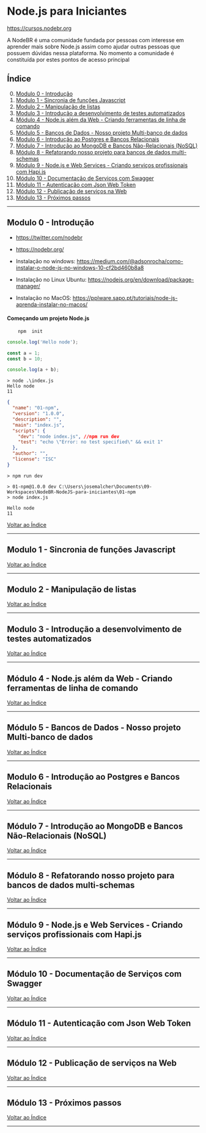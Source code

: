 
# Node.js para Iniciantes

https://cursos.nodebr.org

A NodeBR é uma comunidade fundada por pessoas com interesse em aprender mais sobre Node.js assim como ajudar outras pessoas que possuem dúvidas nessa plataforma. No momento a comunidade é constituída por estes pontos de acesso principal 

## <a name="indice">Índice</a>

0. [Modulo 0 - Introdução](#parte0)     
1. [Modulo 1 - Sincronia de funções Javascript](#parte1)     
2. [Modulo 2 - Manipulação de listas](#parte2)     
3. [Modulo 3 - Introdução a desenvolvimento de testes automatizados](#parte3)     
4. [Módulo 4 - Node.js além da Web - Criando ferramentas de linha de comando](#parte4)     
5. [Módulo 5 - Bancos de Dados - Nosso projeto Multi-banco de dados](#parte5)     
6. [Modulo 6 - Introdução ao Postgres e Bancos Relacionais](#parte6)     
7. [Módulo 7 - Introdução ao MongoDB e Bancos Não-Relacionais (NoSQL)](#parte7)     
8. [Módulo 8 - Refatorando nosso projeto para bancos de dados multi-schemas](#parte8)     
9. [Módulo 9 - Node.js e Web Services - Criando serviços profissionais com Hapi.js](#parte9)     
10. [Módulo 10 - Documentação de Serviços com Swagger](#parte10)     
11. [Módulo 11 - Autenticação com Json Web Token](#parte11)     
12. [Módulo 12 - Publicação de serviços na Web](#parte12)     
13. [Módulo 13 - Próximos passos](#parte13)     
---


## <a name="parte0">Modulo 0 - Introdução</a>

- https://twitter.com/nodebr
- https://nodebr.org/

- Instalação no windows: https://medium.com/@adsonrocha/como-instalar-o-node-js-no-windows-10-cf2bd460b8a8
- Instalação no Linux Ubuntu: https://nodejs.org/en/download/package-manager/
- Instalação no MacOS: https://pplware.sapo.pt/tutoriais/node-js-aprenda-instalar-no-macos/

#### Começando um projeto Node.js

```
    npm  init 
```

```js
console.log('Hello node');

const a = 1;
const b = 10;

console.log(a + b);
```

```
> node .\index.js
Hello node
11
```

```json
{
  "name": "01-npm",
  "version": "1.0.0",
  "description": "",
  "main": "index.js",
  "scripts": {
    "dev": "node index.js", //npm run dev
    "test": "echo \"Error: no test specified\" && exit 1"
  },
  "author": "",
  "license": "ISC"
}

```

```
> npm run dev

> 01-npm@1.0.0 dev C:\Users\josemalcher\Documents\09-Workspaces\NodeBR-NodeJS-para-iniciantes\01-npm
> node index.js

Hello node
11
```


[Voltar ao Índice](#indice)

---


## <a name="parte1"> Modulo 1 - Sincronia de funções Javascript</a>



[Voltar ao Índice](#indice)

---


## <a name="parte2"> Modulo 2 - Manipulação de listas</a>



[Voltar ao Índice](#indice)

---


## <a name="parte3"> Modulo 3 - Introdução a desenvolvimento de testes automatizados</a>



[Voltar ao Índice](#indice)

---


## <a name="parte4"> Módulo 4 - Node.js além da Web - Criando ferramentas de linha de comando</a>



[Voltar ao Índice](#indice)

---


## <a name="parte5"> Módulo 5 - Bancos de Dados - Nosso projeto Multi-banco de dados</a>



[Voltar ao Índice](#indice)

---


## <a name="parte6"> Modulo 6 - Introdução ao Postgres e Bancos Relacionais</a>



[Voltar ao Índice](#indice)

---


## <a name="parte7"> Módulo 7 - Introdução ao MongoDB e Bancos Não-Relacionais (NoSQL)</a>



[Voltar ao Índice](#indice)

---


## <a name="parte8"> Módulo 8 - Refatorando nosso projeto para bancos de dados multi-schemas</a>



[Voltar ao Índice](#indice)

---


## <a name="parte9"> Módulo 9 - Node.js e Web Services - Criando serviços profissionais com Hapi.js</a>



[Voltar ao Índice](#indice)

---


## <a name="parte10"> Módulo 10 - Documentação de Serviços com Swagger</a>



[Voltar ao Índice](#indice)

---


## <a name="parte11"> Módulo 11 - Autenticação com Json Web Token</a>



[Voltar ao Índice](#indice)

---


## <a name="parte12"> Módulo 12 - Publicação de serviços na Web</a>



[Voltar ao Índice](#indice)

---


## <a name="parte13"> Módulo 13 - Próximos passos</a>



[Voltar ao Índice](#indice)

---

